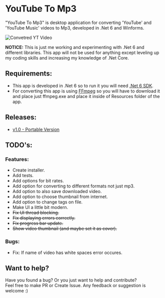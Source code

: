 # YouTube To Mp3
"YouTube To Mp3" is desktop application for converting 'YouTube' and 'YouTube Music' videos to Mp3, developed in .Net 6 and Winforms.

![Convetred YT Video](https://user-images.githubusercontent.com/36667491/168874393-5625cd91-9aa7-4fed-899e-ac834ffc4c46.png)

**NOTICE:** This is just me working and experimenting with .Net 6 and different libraries. This app will not be used for anything except leveling up my coding skills and increasing my knowledge of .Net Core.

## Requirements:
 - This app is developed in .Net 6 so to run it you will need [.Net 6 SDK](https://dotnet.microsoft.com/en-us/download/dotnet/6.0).  
 - For converting this app is using [FFmpeg](https://ffmpeg.org/download.html) so you will have to download it and place just ffmpeg.exe and place it inside of Resources folder of the app.

## Releases:
 - [v1.0 - Portable Version](https://drive.google.com/file/d/1beEFgxKeNLtHQKA7TAfBwf89HcZnrokK/view?usp=sharing)

## TODO's:

### Features:
 - Create installer.
 - Add tests.
 - Add options for bit rates.
 - Add option for converting to different formats not just mp3.
 - Add option to also save downloaded video.
 - Add option to choose thumbnail from internet.
 - Add option to change tags on file.
 - Make UI a little bit modern.
 - <del>Fix UI thread blocking.</del>
 - <del>Fix displaying errors correctly.</del>
 - <del>Fix progress bar update.</del>
 - <del>Show video thumbnail (and maybe set it as cover).</del>

### Bugs:
 - Fix: If name of video has white spaces error occures.

## Want to help?
Have you found a bug? Or you just want to help and contribute?  
Feel free to make PR or Create Issue. Any feedback or suggestion is welcome :)
